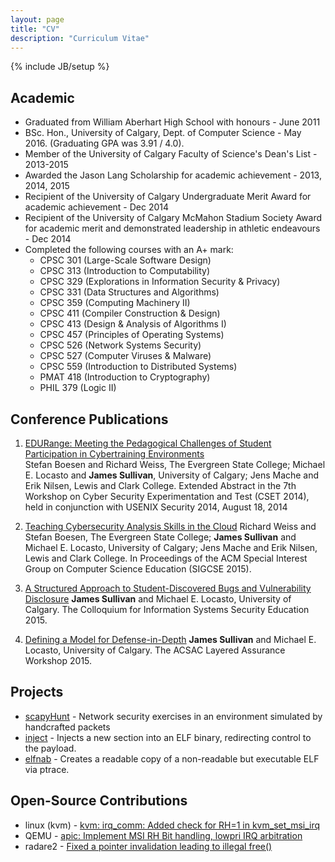```yaml
---
layout: page
title: "CV"
description: "Curriculum Vitae"
---
```

{% include JB/setup %}

Academic
-------
* Graduated from William Aberhart High School with honours - June 2011
* BSc. Hon., University of Calgary, Dept. of Computer Science - May
  2016. (Graduating GPA was 3.91 / 4.0).
* Member of the University of Calgary Faculty of Science's Dean's List -
  2013-2015
* Awarded the Jason Lang Scholarship for academic achievement - 2013,
  2014, 2015
* Recipient of the University of Calgary Undergraduate Merit Award for
  academic achievement - Dec 2014
* Recipient of the University of Calgary McMahon Stadium Society Award
  for academic merit and demonstrated leadership in athletic endeavours -
  Dec 2014
* Completed the following courses with an A+ mark: 
    * CPSC 301 (Large-Scale Software Design)
    * CPSC 313 (Introduction to Computability)
    * CPSC 329 (Explorations in Information Security & Privacy)
    * CPSC 331 (Data Structures and Algorithms)
    * CPSC 359 (Computing Machinery II)
    * CPSC 411 (Compiler Construction & Design)
    * CPSC 413 (Design & Analysis of Algorithms I)
    * CPSC 457 (Principles of Operating Systems)
    * CPSC 526 (Network Systems Security)
    * CPSC 527 (Computer Viruses & Malware)
    * CPSC 559 (Introduction to Distributed Systems)
    * PMAT 418 (Introduction to Cryptography)
    * PHIL 379 (Logic II)


Conference Publications
-----------
1. [EDURange: Meeting the Pedagogical Challenges of Student
   Participation in Cybertraining
Environments](https://www.usenix.org/conference/cset14/workshop-program/presentation/boesen)   
Stefan Boesen and Richard Weiss, The Evergreen State College; Michael E.
Locasto and **James Sullivan**, University of Calgary; Jens Mache and
Erik Nilsen, Lewis and Clark College. Extended Abstract in the 7th
Workshop on Cyber Security Experimentation and Test (CSET 2014), held in
conjunction with USENIX Security 2014, August 18, 2014

2. [Teaching Cybersecurity Analysis Skills in the Cloud](http://sigcse2015.sigcse.org/) 
Richard Weiss and Stefan Boesen, The Evergreen State College; **James
Sullivan** and Michael E.  Locasto, University of Calgary; Jens Mache
and Erik Nilsen, Lewis and Clark College. In Proceedings of the ACM
Special Interest Group on Computer Science Education (SIGCSE 2015).

3. [A Structured Approach to Student-Discovered Bugs and Vulnerability Disclosure](http://tsg.cpsc.ucalgary.ca/)
**James Sullivan** and Michael E. Locasto, University of Calgary. The
Colloquium for Information Systems Security Education 2015.

4. [Defining a Model for Defense-in-Depth](https://www.acsac.org/2015/workshops/law/)
**James Sullivan** and Michael E. Locasto, University of Calgary. The
ACSAC Layered Assurance Workshop 2015.

Projects
--------
* [scapyHunt](https://github.com/JamesSullivan1/scapyHunt) - Network
  security exercises in an environment simulated by handcrafted packets
* [inject](https://github.com/JamesSullivan1/inject) - Injects a new
  section into an ELF binary, redirecting control to the payload.
* [elfnab](https://github.com/JamesSullivan1/elfnab) - Creates a
  readable copy of a non-readable but executable ELF via ptrace.

Open-Source Contributions
-----------
* linux (kvm) - [kvm: irq_comm: Added check for RH=1 in kvm_set_msi_irq](http://www.spinics.net/lists/kvm/msg114915.html)
* QEMU - [apic: Implement MSI RH Bit handling, lowpri IRQ arbitration](https://lists.gnu.org/archive/html/qemu-devel/2015-04/msg00543.html)
* radare2 - [Fixed a pointer invalidation leading to illegal free()](https://github.com/radare/radare2/commit/69c4a80e67adb7f420a5c13ba1ccf5bcdf57767a)

